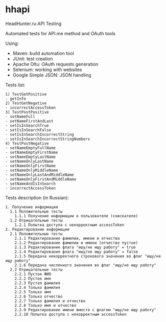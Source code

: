 # hhapi
HeadHunter.ru API Testing

Automated tests for API.me method and OAuth tools

Using:
- Maven: build automation tool
- JUnit: test creation
- Apache Oltu: OAuth requests generation
- Selenium: working with websites
- Google Simple JSON: JSON handling

Tests list:
```
1) TestGetPositive
- getInfo
2) TestGetNegative
- incorrectAccessToken
3) TestPostPositive
- setNameFull
- setNameFirstAndLast
- setIsInSearchTrue
- setIsInSearchFalse
- setIsInSearchIncorrectString
- setIsInSearchIncorrectStringNumbers
4) TestPostNegative
- setNameEmptyFullName
- setNameEmptyFirstName
- setNameEmptyLastName
- setNameOnlyLastName
- setNameOnlyFirstName
- setNameOnlyMiddleName
- setNameOnlyLastAndMiddleName
- setNameOnlyFirstAndMiddleName
- setNameAndIsInSearch
- incorrectAccessToken
```

Tests description (in Russian):
```
1. Получение информации
  1.1 Положительные тесты
    1.1.1 Получение информации о пользователе (соискателе)
  1.2 Отрицательные тесты
    1.2.1 Попытка доступа с некорректным accessToken
2. Редактирование информации
  2.1 Положительные тесты
    2.1.1 Редактирование фамилии, имени и отчества
    2.1.2 Редактирование фамилии и имени (отчество пустое)
    2.1.3 Редактирование флага "ишу/не ищу работу" = true
    2.1.4 Редактирование флага "ишу/не ищу работу" = false
    2.1.5 Передача некорректного строкового значения во флаг "ищу/не ищу работу"
    2.1.6 Передача численного значения во флаг "ищу/не ищу работу"
  2.2 Отрицательные тесты
    2.2.1 Пустое ФИО
    2.2.2 Пустое имя
    2.2.3 Пустая фамилия
    2.2.4 Только фамилия
    2.2.5 Только имя
    2.2.6 Только отчество
    2.2.7 Только фамилия и отчество
    2.2.8 Только имя и отчество
    2.2.9 Редактирование имени вместе с флагом "ищу/не ищу работу"
    2.2.10 Попытка доступа с некорректным accessToken
```
